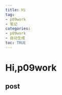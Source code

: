 ```yaml
---
title: Hi
tag: 
- p09work
- 笔记
categories:
- p09work
- 自动生成
toc: TRUE
---
```

<h1 id="hip09work">Hi,p09work</h1>
<h2 id="post">post</h2>
